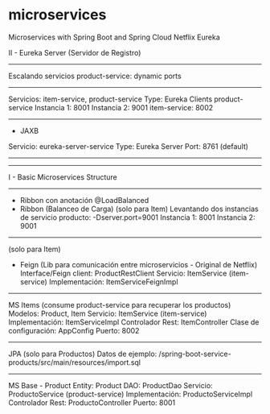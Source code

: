# microservices
Microservices with Spring Boot and Spring Cloud Netflix Eureka

II - Eureka Server (Servidor de Registro)

-----------
Escalando servicios
product-service: dynamic ports

-----------
Servicios: item-service, product-service
Type: Eureka Clients
product-service
  Instancia 1: 8001
  Instancia 2: 9001
item-service: 8002

-----------
+ JAXB

Servicio: eureka-server-service
Type: Eureka Server
Port: 8761 (default)

-----------
-----------

I - Basic Microservices Structure

-----------
+ Ribbon con anotación @LoadBalanced
+ Ribbon (Balanceo de Carga)
(solo para Item)
    Levantando dos instancias de servicio producto: -Dserver.port=9001
    Instancia 1: 8001
    Instancia 2: 9001

-----------
(solo para Item)
+ Feign (Lib para comunicación entre microservicios - Original de Netflix) 
Interface/Feign client: ProductRestClient
Servicio: ItemService (item-service)
    Implementación: ItemServiceFeignImpl

-----------
MS Items (consume product-service para recuperar los productos) 
Modelos: Product, Item
Servicio: ItemService (item-service)
    Implementación: ItemServiceImpl
Controlador Rest: ItemController
Clase de configuración: AppConfig
Puerto: 8002

-----------
JPA (solo para Productos)
Datos de ejemplo: /spring-boot-service-products/src/main/resources/import.sql

-----------
MS Base - Product
Entity: Product
DAO: ProductDao
Servicio: ProductoService (product-service)
    Implementación: ProductoServiceImpl
Controlador Rest: ProductoController
Puerto: 8001
